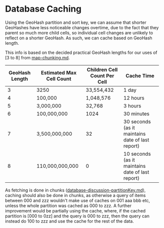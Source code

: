 # Database Caching

Using the GeoHash partition and sort key, we can assume that shorter GeoHashes have less noticeable changes overtime, due to the fact that they parent so much more child cells, so individual cell changes are unlikely to reflect on a shorter GeoHash. As such, we can cache based on GeoHash length.

This info is based on the decided practical GeoHash lengths for our uses of [3 to 8] from [map-chunking.md](map-chunking.md).

| GeoHash Length | Estimated Max Cell Count | Children Cell Count Per Cell | Cache Time                                       |
| -------------- | ------------------------ | ---------------------------- | ------------------------------------------------ |
| 3              | 3250                     | 33,554,432                   | 1 day                                            |
| 4              | 100,000                  | 1,048,576                    | 12 hours                                         |
| 5              | 3,000,000                | 32,768                       | 3 hours                                          |
| 6              | 100,000,000              | 1024                         | 30 minutes                                       |
| 7              | 3,500,000,000            | 32                           | 30 seconds (as it maintains date of last report) |
| 8              | 110,000,000,000          | 0                            | 10 seconds (as it maintains date of last report) |

As fetching is done in chunks ([database-discussion-partitionKey.md](database-discussion-partitionKey.md)), caching should also be done in chunks, as otherwise a query of items between 000 and zzz wouldn't make use of caches on 001 aaa bbb etc, unless the whole partition was cached as 000 to zzz.
A further improvement would be partially using the cache, where, if the cached partition is [000 to 0zz] and the query is 000 to zzz, then the query can instead do 100 to zzz and use the cache for the rest of the data.
